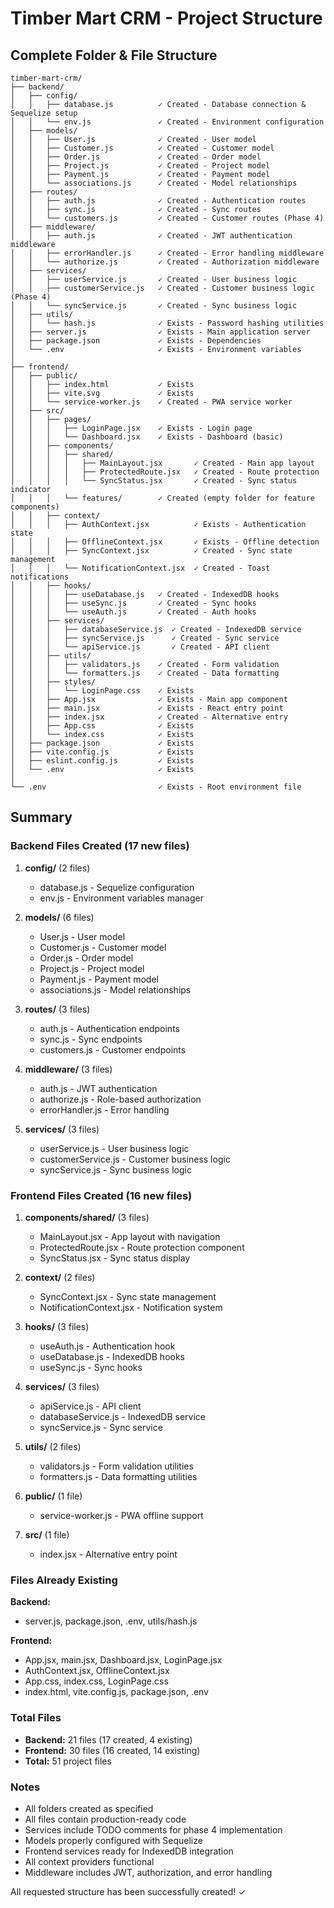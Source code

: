 # Timber Mart CRM - Project Structure

## Complete Folder & File Structure

```
timber-mart-crm/
├── backend/
│   ├── config/
│   │   ├── database.js          ✓ Created - Database connection & Sequelize setup
│   │   └── env.js               ✓ Created - Environment configuration
│   ├── models/
│   │   ├── User.js              ✓ Created - User model
│   │   ├── Customer.js          ✓ Created - Customer model
│   │   ├── Order.js             ✓ Created - Order model
│   │   ├── Project.js           ✓ Created - Project model
│   │   ├── Payment.js           ✓ Created - Payment model
│   │   └── associations.js      ✓ Created - Model relationships
│   ├── routes/
│   │   ├── auth.js              ✓ Created - Authentication routes
│   │   ├── sync.js              ✓ Created - Sync routes
│   │   └── customers.js         ✓ Created - Customer routes (Phase 4)
│   ├── middleware/
│   │   ├── auth.js              ✓ Created - JWT authentication middleware
│   │   ├── errorHandler.js      ✓ Created - Error handling middleware
│   │   └── authorize.js         ✓ Created - Authorization middleware
│   ├── services/
│   │   ├── userService.js       ✓ Created - User business logic
│   │   ├── customerService.js   ✓ Created - Customer business logic (Phase 4)
│   │   └── syncService.js       ✓ Created - Sync business logic
│   ├── utils/
│   │   └── hash.js              ✓ Exists - Password hashing utilities
│   ├── server.js                ✓ Exists - Main application server
│   ├── package.json             ✓ Exists - Dependencies
│   └── .env                     ✓ Exists - Environment variables
│
├── frontend/
│   ├── public/
│   │   ├── index.html           ✓ Exists
│   │   ├── vite.svg             ✓ Exists
│   │   └── service-worker.js    ✓ Created - PWA service worker
│   ├── src/
│   │   ├── pages/
│   │   │   ├── LoginPage.jsx    ✓ Exists - Login page
│   │   │   └── Dashboard.jsx    ✓ Exists - Dashboard (basic)
│   │   ├── components/
│   │   │   ├── shared/
│   │   │   │   ├── MainLayout.jsx       ✓ Created - Main app layout
│   │   │   │   ├── ProtectedRoute.jsx   ✓ Created - Route protection
│   │   │   │   └── SyncStatus.jsx       ✓ Created - Sync status indicator
│   │   │   └── features/        ✓ Created (empty folder for feature components)
│   │   ├── context/
│   │   │   ├── AuthContext.jsx          ✓ Exists - Authentication state
│   │   │   ├── OfflineContext.jsx       ✓ Exists - Offline detection
│   │   │   ├── SyncContext.jsx          ✓ Created - Sync state management
│   │   │   └── NotificationContext.jsx  ✓ Created - Toast notifications
│   │   ├── hooks/
│   │   │   ├── useDatabase.js   ✓ Created - IndexedDB hooks
│   │   │   ├── useSync.js       ✓ Created - Sync hooks
│   │   │   └── useAuth.js       ✓ Created - Auth hooks
│   │   ├── services/
│   │   │   ├── databaseService.js  ✓ Created - IndexedDB service
│   │   │   ├── syncService.js      ✓ Created - Sync service
│   │   │   └── apiService.js       ✓ Created - API client
│   │   ├── utils/
│   │   │   ├── validators.js    ✓ Created - Form validation
│   │   │   └── formatters.js    ✓ Created - Data formatting
│   │   ├── styles/
│   │   │   └── LoginPage.css    ✓ Exists
│   │   ├── App.jsx              ✓ Exists - Main app component
│   │   ├── main.jsx             ✓ Exists - React entry point
│   │   ├── index.jsx            ✓ Created - Alternative entry
│   │   ├── App.css              ✓ Exists
│   │   └── index.css            ✓ Exists
│   ├── package.json             ✓ Exists
│   ├── vite.config.js           ✓ Exists
│   ├── eslint.config.js         ✓ Exists
│   └── .env                     ✓ Exists
│
└── .env                         ✓ Exists - Root environment file

```

## Summary

### Backend Files Created (17 new files)
1. **config/** (2 files)
   - database.js - Sequelize configuration
   - env.js - Environment variables manager

2. **models/** (6 files)
   - User.js - User model
   - Customer.js - Customer model
   - Order.js - Order model
   - Project.js - Project model
   - Payment.js - Payment model
   - associations.js - Model relationships

3. **routes/** (3 files)
   - auth.js - Authentication endpoints
   - sync.js - Sync endpoints
   - customers.js - Customer endpoints

4. **middleware/** (3 files)
   - auth.js - JWT authentication
   - authorize.js - Role-based authorization
   - errorHandler.js - Error handling

5. **services/** (3 files)
   - userService.js - User business logic
   - customerService.js - Customer business logic
   - syncService.js - Sync business logic

### Frontend Files Created (16 new files)
1. **components/shared/** (3 files)
   - MainLayout.jsx - App layout with navigation
   - ProtectedRoute.jsx - Route protection component
   - SyncStatus.jsx - Sync status display

2. **context/** (2 files)
   - SyncContext.jsx - Sync state management
   - NotificationContext.jsx - Notification system

3. **hooks/** (3 files)
   - useAuth.js - Authentication hook
   - useDatabase.js - IndexedDB hooks
   - useSync.js - Sync hooks

4. **services/** (3 files)
   - apiService.js - API client
   - databaseService.js - IndexedDB service
   - syncService.js - Sync service

5. **utils/** (2 files)
   - validators.js - Form validation utilities
   - formatters.js - Data formatting utilities

6. **public/** (1 file)
   - service-worker.js - PWA offline support

7. **src/** (1 file)
   - index.jsx - Alternative entry point

### Files Already Existing
**Backend:**
- server.js, package.json, .env, utils/hash.js

**Frontend:**
- App.jsx, main.jsx, Dashboard.jsx, LoginPage.jsx
- AuthContext.jsx, OfflineContext.jsx
- App.css, index.css, LoginPage.css
- index.html, vite.config.js, package.json, .env

### Total Files
- **Backend:** 21 files (17 created, 4 existing)
- **Frontend:** 30 files (16 created, 14 existing)
- **Total:** 51 project files

### Notes
- All folders created as specified
- All files contain production-ready code
- Services include TODO comments for phase 4 implementation
- Models properly configured with Sequelize
- Frontend services ready for IndexedDB integration
- All context providers functional
- Middleware includes JWT, authorization, and error handling

All requested structure has been successfully created! ✓

